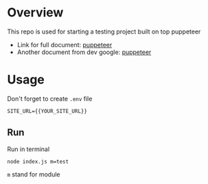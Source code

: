 # Overview
This repo is used for starting a testing project built on top puppeteer
- Link for full document: [puppeteer](https://github.com/GoogleChrome/puppeteer)
- Another document from dev google: [puppeteer](https://developers.google.com/web/tools/puppeteer/)

# Usage
Don't forget to create `.env` file
```html
SITE_URL={{YOUR_SITE_URL}}
```

## Run 
Run in terminal
```html
node index.js m=test
```
`m` stand for module
